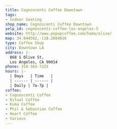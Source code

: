```yaml
---
title: Cognoscenti Coffee Downtown
tags:
- Indoor Seating
shop_name: Cognoscenti Coffee Downtown
yelp_id: cognoscenti-coffee-los-angeles-5
website: http://www.popupcoffee.com/home/olive/
map: 34.044562,-118.2604816
type: Coffee Shop
city: Downtown LA
address: |-
  868 S Olive St,
  Los Angeles, CA 90014
phone: 310-363-7325
hours: |-
  | Days   | Time   |
  | ------ | ------ |
  | Daily | 7a-7p |
coffee:
- Cognoscenti Coffee
- Ritual Coffee
- Kuma Coffee
- Phil & Sebastian Coffee
- Heart Coffee
- Various
---
```

